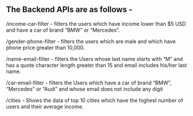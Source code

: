 ## The Backend APIs are as follows - 

/income-car-filter - filters the users which have income lower than $5 USD and have a car of brand “BMW” or “Mercedes”.

/gender-phone-filter - filters the users which are male and which have phone price greater than 10,000.

/name-email-filter - filters the Users whose last name starts with “M” and has a quote character length greater than 15 and email includes his/her last name.

/car-email-filter - filters the Users which have a car of brand “BMW”, “Mercedes” or “Audi” and whose email does not include any digit

/cities - Shows the data of top 10 cities which have the highest number of users and their average income.